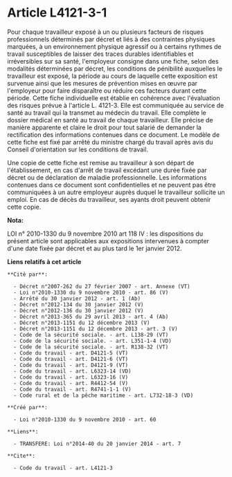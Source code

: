 # Article L4121-3-1

Pour chaque travailleur exposé à un ou plusieurs facteurs de risques professionnels déterminés par décret et liés à des
contraintes physiques marquées, à un environnement physique agressif ou à certains rythmes de travail susceptibles de laisser
des traces durables identifiables et irréversibles sur sa santé, l'employeur consigne dans une fiche, selon des modalités
déterminées par décret, les conditions de pénibilité auxquelles le travailleur est exposé, la période au cours de laquelle
cette exposition est survenue ainsi que les mesures de prévention mises en œuvre par l'employeur pour faire disparaître ou
réduire ces facteurs durant cette période. Cette fiche individuelle est établie en cohérence avec l'évaluation des risques
prévue à l'article L. 4121-3. Elle est communiquée au service de santé au travail qui la transmet au médecin du travail. Elle
complète le dossier médical en santé au travail de chaque travailleur. Elle précise de manière apparente et claire le droit
pour tout salarié de demander la rectification des informations contenues dans ce document. Le modèle de cette fiche est fixé
par arrêté du ministre chargé du travail après avis du Conseil d'orientation sur les conditions de travail. 

Une copie de cette fiche est remise au travailleur à son départ de l'établissement, en cas d'arrêt de travail excédant une
durée fixée par décret ou de déclaration de maladie professionnelle. Les informations contenues dans ce document sont
confidentielles et ne peuvent pas être communiquées à un autre employeur auprès duquel le travailleur sollicite un emploi. En
cas de décès du travailleur, ses ayants droit peuvent obtenir cette copie.

**Nota:**

LOI n° 2010-1330 du 9 novembre 2010 art 118 IV : les dispositions du présent article sont applicables aux expositions
intervenues à compter d'une date fixée par décret et au plus tard le 1er janvier 2012.

**Liens relatifs à cet article**

	**Cité par**:

	  - Décret n°2007-262 du 27 février 2007 - art. Annexe (VT)
	  - Loi n°2010-1330 du 9 novembre 2010 - art. 86 (V)
	  - Arrêté du 30 janvier 2012 - art. 1 (Ab)
	  - Décret n°2012-134 du 30 janvier 2012 (V)
	  - Décret n°2012-136 du 30 janvier 2012 (V)
	  - Décret n°2013-365 du 29 avril 2013 - art. 4 (Ab)
	  - Décret n°2013-1151 du 12 décembre 2013 (V)
	  - Décret n°2013-1151 du 12 décembre 2013 - art. 3 (V)
	  - Code de la sécurité sociale. - art. L138-29 (VT)
	  - Code de la sécurité sociale. - art. L351-1-4 (VD)
	  - Code de la sécurité sociale. - art. R138-32 (VT)
	  - Code du travail - art. D4121-5 (VT)
	  - Code du travail - art. D4121-6 (VT)
	  - Code du travail - art. D4121-9 (VT)
	  - Code du travail - art. L6323-14 (VD)
	  - Code du travail - art. L6323-16 (V)
	  - Code du travail - art. R4412-54 (V)
	  - Code du travail - art. R4741-1-1 (V)
	  - Code rural et de la pêche maritime - art. L732-18-3 (VD)

	**Créé par**:

	  - Loi n°2010-1330 du 9 novembre 2010 - art. 60

	**Liens**:

	  - TRANSFERE: Loi n°2014-40 du 20 janvier 2014 - art. 7

	**Cite**:

	  - Code du travail - art. L4121-3
